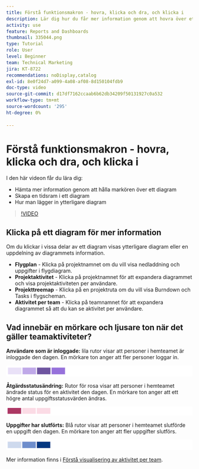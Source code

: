 ```yaml
---
title: Förstå funktionsmakron - hovra, klicka och dra, och klicka i
description: Lär dig hur du får mer information genom att hovra över ett diagram, skapa en tidsram i ett diagram och få fler diagram att visas, allt i [!UICONTROL Förbättrad analys].
activity: use
feature: Reports and Dashboards
thumbnail: 335044.png
type: Tutorial
role: User
level: Beginner
team: Technical Marketing
jira: KT-8722
recommendations: noDisplay,catalog
exl-id: 8e0f24d7-a099-4a08-af08-8d150104fdb9
doc-type: video
source-git-commit: d17df7162ccaab6b62db34209f50131927c0a532
workflow-type: tm+mt
source-wordcount: '295'
ht-degree: 0%

---
```


# Förstå funktionsmakron - hovra, klicka och dra, och klicka i

I den här videon får du lära dig:

* Hämta mer information genom att hålla markören över ett diagram
* Skapa en tidsram i ett diagram
* Hur man lägger in ytterligare diagram

>[!VIDEO](https://video.tv.adobe.com/v/335044/?quality=12&learn=on&enablevpops)

## Klicka på ett diagram för mer information

Om du klickar i vissa delar av ett diagram visas ytterligare diagram eller en uppdelning av diagrammets information.

* **Flygplan** - Klicka på projektnamnet om du vill visa nedladdning och uppgifter i flygdiagram.
* **Projektaktivitet** - Klicka på projektnamnet för att expandera diagrammet och visa projektaktiviteten per användare.
* **Projekttreemap** - Klicka på en projektruta om du vill visa Burndown och Tasks i flygscheman.
* **Aktivitet per team** - Klicka på teamnamnet för att expandera diagrammet så att du kan se aktivitet per användare.

## Vad innebär en mörkare och ljusare ton när det gäller teamaktiviteter?

**Användare som är inloggade:** lila rutor visar att personer i hemteamet är inloggade den dagen. En mörkare ton anger att fler personer loggar in.

![En bild av lila skuggade rutor](assets/purple-shaded-boxes.png)

**Åtgärdsstatusändring:** Rutor för rosa visar att personer i hemteamet ändrade status för en aktivitet den dagen. En mörkare ton anger att ett högre antal uppgiftsstatusvärden ändras.

![En bild med rosa skuggade rutor](assets/pink-shaded-boxes.png)

**Uppgifter har slutförts:** Blå rutor visar att personer i hemteamet slutförde en uppgift den dagen. En mörkare ton anger att fler uppgifter slutförs.

![En bild med blå skuggade rutor](assets/blue-shaded-boxes.png)

Mer information finns i [Förstå visualisering av aktivitet per team](https://experienceleague.adobe.com/docs/workfront/using/reporting/enhanced-analytics/activity-by-team-overview.html?lang=en).

